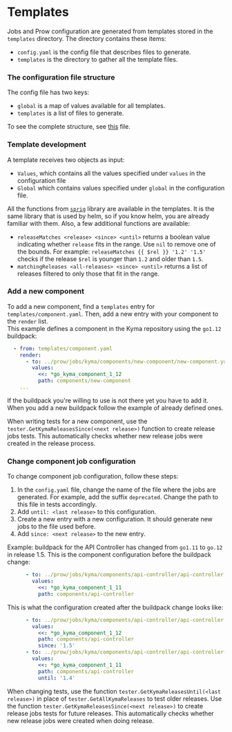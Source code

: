 # Templates

Jobs and Prow configuration are generated from templates stored in the `templates` directory. The directory contains these items:

- `config.yaml` is the config file that describes files to generate.
- `templates` is the directory to gather all the template files.

### The configuration file structure

The config file has two keys:

- `global` is a map of values available for all templates.
- `templates` is a list of files to generate.

To see the complete structure, see [this](../../development/tools/cmd/rendertemplates/main.go) file.

### Template development

A template receives two objects as input:
- `Values`, which contains all the values specified under `values` in the configuration file
- `Global` which contains values specified under `global` in the configuration file.

All the functions from [`sprig`](https://github.com/Masterminds/sprig) library are available in the templates. It is the same library that is used by helm, so if you know helm, you are already familiar with them. Also, a few additional functions are available:
- `releaseMatches <release> <since> <until>` returns a boolean value indicating whether `release` fits in the range. Use `nil` to remove one of the bounds. For example: `releaseMatches {{ $rel }} '1.2' '1.5'` checks if the release `$rel` is younger than `1.2` and older than `1.5`.
- `matchingReleases <all-releases> <since> <until>` returns a list of releases filtered to only those that fit in the range.

### Add a new component

To add a new component, find a `templates` entry for `templates/component.yaml`. Then, add a new entry with your component to the `render` list.  
This example defines a component in the Kyma repository using the `go1.12` buildpack:
```yaml
  - from: templates/component.yaml
    render:
      - to: ../prow/jobs/kyma/components/new-component/new-component.yaml
        values:
          <<: *go_kyma_component_1_12
          path: components/new-component
    ...
```

If the buildpack you're willing to use is not there yet you have to add it. When you add a new buildpack follow the example of already defined ones.

When writing tests for a new component, use the `tester.GetKymaReleasesSince(<next release>)` function to create release jobs tests. This automatically checks whether new release jobs were created in the release process.

### Change component job configuration

To change component job configuration, follow these steps:
1. In the `config.yaml` file, change the name of the file where the jobs are generated. For example, add the suffix `deprecated`. Change the path to this file in tests accordingly.
2. Add `until: <last release>` to this configuration.
3. Create a new entry with a new configuration. It should generate new jobs to the file used before.
4. Add `since: <next release>` to the new entry.

Example: buildpack for the API Controller has changed from `go1.11` to `go.12` in release 1.5. This is the component configuration before the buildpack change:
```yaml
      - to: ../prow/jobs/kyma/components/api-controller/api-controller.yaml
        values:
          <<: *go_kyma_component_1_11
          path: components/api-controller
```

This is what the configuration created after the buildpack change looks like:
```yaml
      - to: ../prow/jobs/kyma/components/api-controller/api-controller.yaml
        values:
          <<: *go_kyma_component_1_12
          path: components/api-controller
          since: '1.5'
      - to: ../prow/jobs/kyma/components/api-controller/api-controller-go1.11.yaml
        values:
          <<: *go_kyma_component_1_11
          path: components/api-controller
          until: '1.4'
```

When changing tests, use the function `tester.GetKymaReleasesUntil(<last release>)` in place of `tester.GetAllKymaReleases` to test older releases. Use the function `tester.GetKymaReleasesSince(<next release>)` to create release jobs tests for future releases. This automatically checks whether new release jobs were created when doing release.

